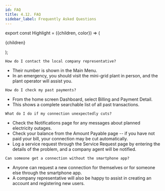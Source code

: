 ```yaml
---
id: FAQ
title: 4.12. FAQ
sidebar_label: Frequently Asked Questions
---
```


export const Highlight = ({children, color}) => (
  <p
    style={{
      backgroundColor: color,
      borderRadius: '0.5rem',
      paddingLeft: '1rem',
      paddingRight: '1rem',
      paddingTop: '2rem',
      paddingBottom: '0.5rem',
    }}>
    {children}
  </p>
);

<Highlight color="#ebedf0">

	How do I contact the local company representative?

* Their number is shown in the Main Menu.
* In an emergency, you should visit the mini-grid plant in person, and the plant operator will assist you.


</Highlight>


<Highlight color="#ebedf0">

	How do I check my past payments?
* From the home screen Dashboard, select Billing and Payment Detail.
* This shows a complete searchable list of all past transactions.

</Highlight>

<Highlight color="#ebedf0">

	What do I do if my connection unexpectedly cuts?
* Check the Notifications page for any messages about planned electricity outages.
* Check your balance from the Amount Payable page -- if you have not paid your bill, your connection may be cut automatically.
* Log a service request through the Service Request page by entering the details of the problem, and a company agent will be notified.

</Highlight>

<Highlight color="#ebedf0">

	Can someone get a connection without the smartphone app?
* Anyone can request a new connection for themselves or for someone else through the smartphone app.
* A company representative will also be happy to assist in creating an account and registering new users.

</Highlight>

